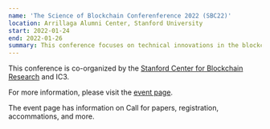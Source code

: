 ```yaml
---
name: 'The Science of Blockchain Conferenference 2022 (SBC22)'
location: Arrillaga Alumni Center, Stanford University
start: 2022-01-24
end: 2022-01-26
summary: This conference focuses on technical innovations in the blockchain ecosystem, and brings together researchers and practioners working in the space. We are interested in the application of cryptography, decentralized protocols, formal  methods, and empirical analysis, to improving the security and scalability of blockchain deployments. We aim to foster collaboration among practitioners and researchers working on blockchain protocol development, cryptography, distributed systems, secure computing, crypto-economics, and economic risk analysis.
---
```




This conference is co-organized by the <a href="http://cbr.stanford.edu">Stanford Center for Blockchain Research</a> and IC3.

For more information, please visit the <a href="http://cbr.stanford.edu/sbc22/">event page</a>. 

The event page has information on Call for papers, registration, accommations, and more. 
